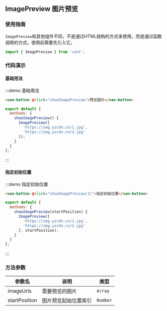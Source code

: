<style>
.demo-image-preview {
  .van-button {
    margin-left: 15px;
  }
}
.van-image-preview {
  img {
    pointer-events: none;
  }
}
</style>

<script>
import { ImagePreview } from 'packages';

export default {
  methods: {
    showImagePreview(position) {
      ImagePreview([
        'https://img.yzcdn.cn/upload_files/2017/03/15/FkubrzN7AgGwLlTeb1E89-T_ZjBg.png',
        'https://img.yzcdn.cn/upload_files/2017/03/14/FmTPs0SeyQaAOSK1rRe1sL8RcwSY.jpeg',
        'https://img.yzcdn.cn/upload_files/2017/03/15/FvexrWlG_WxtCE9Omo5l27n_mAG_.jpeg'
      ], typeof position === 'number' ? position : 0);
    }
  }
};
</script>

## ImagePreview 图片预览

### 使用指南

`ImagePreview`和其他组件不同，不是通过HTML结构的方式来使用，而是通过函数调用的方式。使用前需要先引入它。

```js
import { ImagePreview } from 'vant';
```

### 代码演示

#### 基础用法

:::demo 基础用法
```html
<van-button @click="showImagePreview">预览图片</van-button>
```

```javascript
export default {
  methods: {
    showImagePreview() {
      ImagePreview([
        'https://img.yzcdn.cn/1.jpg',
        'https://img.yzcdn.cn/2.jpg'
      ]);
    }
  }
};
```
:::

#### 指定初始位置

:::demo 指定初始位置
```html
<van-button @click="showImagePreview(1)">指定初始位置</van-button>
```

```javascript
export default {
  methods: {
    showImagePreview(startPosition) {
      ImagePreview([
        'https://img.yzcdn.cn/1.jpg',
        'https://img.yzcdn.cn/2.jpg'
      ], startPosition);
    }
  }
};
```
:::

### 方法参数

| 参数名 | 说明 | 类型 |
|-----------|-----------|-----------|
| imageUrls | 需要预览的图片 | `Array` |
| startPosition | 图片预览起始位置索引 | `Number` |
